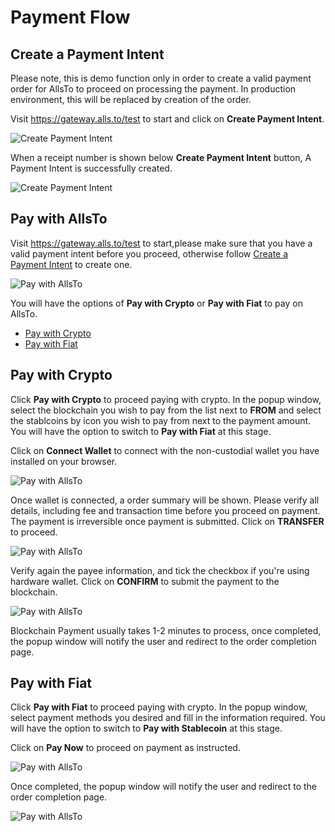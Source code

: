 # Payment Flow

## Create a Payment Intent 

Please note, this is demo function only in order to create a valid payment order for AllsTo to proceed on processing the payment. In production environment, this will be replaced by creation of the order.

Visit https://gateway.alls.to/test to start and click on **Create Payment Intent**.

![Create Payment Intent](./asset/1.png)

When a receipt number is shown below **Create Payment Intent** button, A Payment Intent is successfully created.

![Create Payment Intent](./asset/2.png)

## Pay with AllsTo

Visit https://gateway.alls.to/test to start,please make sure that you have a valid payment intent before you proceed, otherwise follow [Create a Payment Intent](./#Create-a-Payment-Intent) to create one.

![Pay with AllsTo](./asset/2.png)

You will have the options of **Pay with Crypto** or **Pay with Fiat** to pay on AllsTo.

* [Pay with Crypto](./payment_flow.md#Pay-with-crypto)
* [Pay with Fiat](./payment_flow.md#Pay-with-fiat)

## Pay with Crypto
Click **Pay with Crypto** to proceed paying with crypto. In the popup window, select the blockchain you wish to pay from the list next to **FROM** and select the stablcoins by icon you wish to pay from next to the payment amount. You will have the option to switch to **Pay with Fiat** at this stage.

Click on **Connect Wallet** to connect with the non-custodial wallet you have installed on your browser.

![Pay with AllsTo](./asset/3.png)

Once wallet is connected, a order summary will be shown. Please verify all details, including fee and transaction time before you proceed on payment. The payment is irreversible once payment is submitted. Click on **TRANSFER** to proceed. 

![Pay with AllsTo](./asset/4.png)

Verify again the payee information, and tick the checkbox if you're using hardware wallet. Click on **CONFIRM** to submit the payment to the blockchain.

![Pay with AllsTo](./asset/5.png)

Blockchain Payment usually takes 1-2 minutes to process, once completed, the popup window will notify the user and redirect to the order completion page.

## Pay with Fiat
Click **Pay with Fiat** to proceed paying with crypto. In the popup window, select payment methods you desired and fill in the information required. You will have the option to switch to **Pay with Stablecoin** at this stage.

Click on **Pay Now** to proceed on payment as instructed.

![Pay with AllsTo](./asset/7.png)

Once completed, the popup window will notify the user and redirect to the order completion page.

![Pay with AllsTo](./asset/8.png)